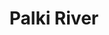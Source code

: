 ---
title: "Palki River"
title_bn: "পালকি নদী"
description: "Streams that coming out from Nagao River at Atwari Upazilla Panchagarh that flows through Nitupara of Tariya Union and ends at the front of Bala Dangi Hat where river follows a meandering route."
---